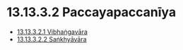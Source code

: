 

# 13.13.3.2 Paccayapaccanīya

* [13.13.3.2.1 Vibhaṅgavāra](13.13.3.2/13.13.3.2.1.md)
* [13.13.3.2.2 Saṅkhyāvāra](13.13.3.2/13.13.3.2.2.md)



